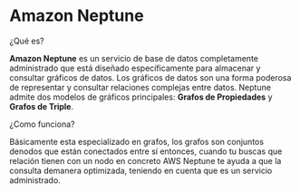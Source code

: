 # Amazon Neptune

¿Qué es?

**Amazon Neptune** es un servicio de base de datos completamente administrado que está diseñado específicamente para almacenar y consultar gráficos de datos. Los gráficos de datos son una forma poderosa de representar y consultar relaciones complejas entre datos. Neptune admite dos modelos de gráficos principales: **Grafos de Propiedades** y **Grafos de Triple**.

¿Como funciona?

Básicamente esta especializado en grafos, los grafos son conjuntos denodos que están conectados entre sí entonces, cuando tu buscas que relación tienen con un nodo en concreto AWS Neptune te ayuda a que la consulta demanera optimizada, teniendo en cuenta que es un servicio administrado.
